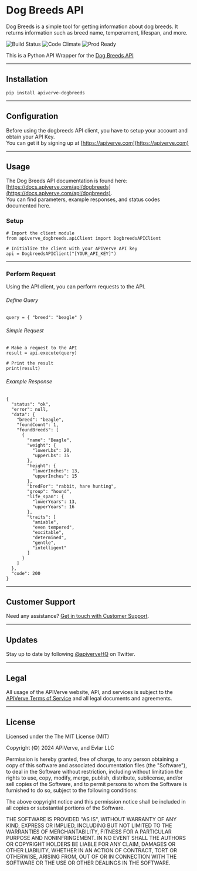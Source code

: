 Dog Breeds API
============

Dog Breeds is a simple tool for getting information about dog breeds. It returns information such as breed name, temperament, lifespan, and more.

![Build Status](https://img.shields.io/badge/build-passing-green)
![Code Climate](https://img.shields.io/badge/maintainability-B-purple)
![Prod Ready](https://img.shields.io/badge/production-ready-blue)

This is a Python API Wrapper for the [Dog Breeds API](https://apiverve.com/marketplace/api/dogbreeds)

---

## Installation
	pip install apiverve-dogbreeds

---

## Configuration

Before using the dogbreeds API client, you have to setup your account and obtain your API Key.  
You can get it by signing up at [https://apiverve.com](https://apiverve.com)

---

## Usage

The Dog Breeds API documentation is found here: [https://docs.apiverve.com/api/dogbreeds](https://docs.apiverve.com/api/dogbreeds).  
You can find parameters, example responses, and status codes documented here.

### Setup

```
# Import the client module
from apiverve_dogbreeds.apiClient import DogbreedsAPIClient

# Initialize the client with your APIVerve API key
api = DogbreedsAPIClient("[YOUR_API_KEY]")
```

---


### Perform Request
Using the API client, you can perform requests to the API.

###### Define Query

```
query = { "breed": "beagle" }
```

###### Simple Request

```
# Make a request to the API
result = api.execute(query)

# Print the result
print(result)
```

###### Example Response

```
{
  "status": "ok",
  "error": null,
  "data": {
    "breed": "beagle",
    "foundCount": 1,
    "foundBreeds": [
      {
        "name": "Beagle",
        "weight": {
          "lowerLbs": 20,
          "upperLbs": 35
        },
        "height": {
          "lowerInches": 13,
          "upperInches": 15
        },
        "bredFor": "rabbit, hare hunting",
        "group": "hound",
        "life_span": {
          "lowerYears": 13,
          "upperYears": 16
        },
        "traits": [
          "amiable",
          "even tempered",
          "excitable",
          "determined",
          "gentle",
          "intelligent"
        ]
      }
    ]
  },
  "code": 200
}
```

---

## Customer Support

Need any assistance? [Get in touch with Customer Support](https://apiverve.com/contact).

---

## Updates
Stay up to date by following [@apiverveHQ](https://twitter.com/apiverveHQ) on Twitter.

---

## Legal

All usage of the APIVerve website, API, and services is subject to the [APIVerve Terms of Service](https://apiverve.com/terms) and all legal documents and agreements.

---

## License
Licensed under the The MIT License (MIT)

Copyright (&copy;) 2024 APIVerve, and Evlar LLC

Permission is hereby granted, free of charge, to any person obtaining a copy of this software and associated documentation files (the "Software"), to deal in the Software without restriction, including without limitation the rights to use, copy, modify, merge, publish, distribute, sublicense, and/or sell copies of the Software, and to permit persons to whom the Software is furnished to do so, subject to the following conditions:

The above copyright notice and this permission notice shall be included in all copies or substantial portions of the Software.

THE SOFTWARE IS PROVIDED "AS IS", WITHOUT WARRANTY OF ANY KIND, EXPRESS OR IMPLIED, INCLUDING BUT NOT LIMITED TO THE WARRANTIES OF MERCHANTABILITY, FITNESS FOR A PARTICULAR PURPOSE AND NONINFRINGEMENT. IN NO EVENT SHALL THE AUTHORS OR COPYRIGHT HOLDERS BE LIABLE FOR ANY CLAIM, DAMAGES OR OTHER LIABILITY, WHETHER IN AN ACTION OF CONTRACT, TORT OR OTHERWISE, ARISING FROM, OUT OF OR IN CONNECTION WITH THE SOFTWARE OR THE USE OR OTHER DEALINGS IN THE SOFTWARE.